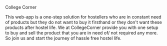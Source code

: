College Corner 

This web-app is a one-step solution for hostellers who are in constant need of products but they do not want to buy it firsthand or they don't want these products after hostel life. We at CollegeCorner provide you with one setup to buy and sell the product that you are in need of/ not required any more. So join us and start the journey of hassle free hostel life. 
    

